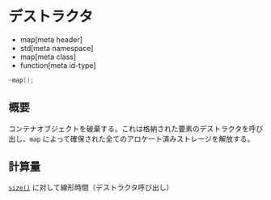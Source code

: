 # デストラクタ
* map[meta header]
* std[meta namespace]
* map[meta class]
* function[meta id-type]

```cpp
~map();
```

## 概要
コンテナオブジェクトを破棄する。これは格納された要素のデストラクタを呼び出し、`map` によって確保された全てのアロケート済みストレージを解放する。


## 計算量
[`size()`](size.md) に対して線形時間（デストラクタ呼び出し）


